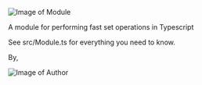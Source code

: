 ![Image of Module](https://raw.githubusercontent.com/jkassis/tssetops/master/src/Mod.png)

A module for performing fast set operations in Typescript

See src/Module.ts for everything you need to know.

By,

![Image of Author](https://raw.githubusercontent.com/jkassis/itransact-node-ts/master/src/Author.png)
